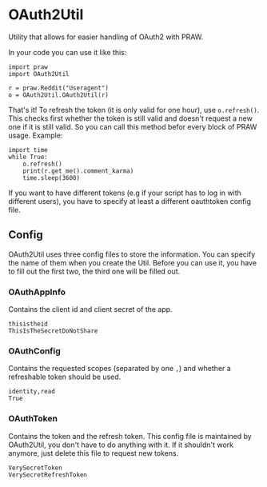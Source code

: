 # OAuth2Util
Utility that allows for easier handling of OAuth2 with PRAW.

In your code you can use it like this:

	import praw
	import OAuth2Util
	
	r = praw.Reddit("Useragent")
	o = OAuth2Util.OAuth2Util(r)

That's it! To refresh the token (it is only valid for one hour), use `o.refresh()`. This checks first whether the token is still valid and doesn't request a new one if it is still valid. So you can call this method befor every block of PRAW usage. Example:

	import time
	while True:
		o.refresh()
		print(r.get_me().comment_karma)
		time.sleep(3600)

If you want to have different tokens (e.g if your script has to log in with different users), you have to specify at least a different oauthtoken config file.

## Config
OAuth2Util uses three config files to store the information. You can specify the name of them when you create the Util. Before you can use it, you have to fill out the first two, the third one will be filled out.

### OAuthAppInfo
Contains the client id and client secret of the app.

	thisistheid
	ThisIsTheSecretDoNotShare

### OAuthConfig
Contains the requested scopes (separated by one `,`) and whether a refreshable token should be used.

	identity,read
	True

### OAuthToken
Contains the token and the refresh token. This config file is maintained by OAuth2Util, you don't have to do anything with it. If it shouldn't work anymore, just delete this file to request new tokens.

	VerySecretToken
	VerySecretRefreshToken